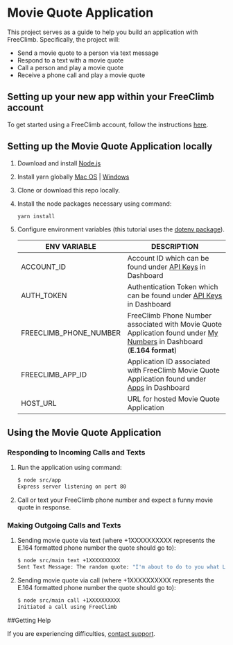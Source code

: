 # Movie Quote Application

This project serves as a guide to help you build an application with FreeClimb. Specifically, the project will:

- Send a movie quote to a person via text message
- Respond to a text with a movie quote
- Call a person and play a movie quote
- Receive a phone call and play a movie quote

## Setting up your new app within your FreeClimb account

To get started using a FreeClimb account, follow the instructions [here](https://docs.freeclimb.com/docs/getting-started-with-freeclimb).

## Setting up the Movie Quote Application locally

1. Download and install [Node.js](https://nodejs.org)
2. Install yarn globally [Mac OS](https://yarnpkg.com/lang/en/docs/install/#mac-stable) | [Windows](https://yarnpkg.com/lang/en/docs/install/#windows-stable)

3. Clone or download this repo locally.

4. Install the node packages necessary using command:

   ```bash
   yarn install
   ```

5. Configure environment variables (this tutorial uses the [dotenv package](https://www.npmjs.com/package/dotenv)).

   | ENV VARIABLE            | DESCRIPTION                                                                                                                                                                   |
   | ----------------------- | ----------------------------------------------------------------------------------------------------------------------------------------------------------------------------- |
   | ACCOUNT_ID              | Account ID which can be found under [API Keys](https://www.freeclimb.com/dashboard/portal/account/authentication) in Dashboard                                               |
   | AUTH_TOKEN              | Authentication Token which can be found under [API Keys](https://www.freeclimb.com/dashboard/portal/account/authentication) in Dashboard                                     |
   | FREECLIMB_PHONE_NUMBER | FreeClimb Phone Number associated with Movie Quote Application found under [My Numbers](https://www.freeclimb.com/dashboard/portal/numbers) in Dashboard (**E.164 format**) |
   | FREECLIMB_APP_ID       | Application ID associated with FreeClimb Movie Quote Application found under [Apps](https://www.freeclimb.com/dashboard/portal/applications) in Dashboard                   |
   | HOST_URL                | URL for hosted Movie Quote Application                                                                                                                                        |

## Using the Movie Quote Application

### Responding to Incoming Calls and Texts

1. Run the application using command:

   ```bash
   $ node src/app
   Express server listening on port 80
   ```

2. Call or text your FreeClimb phone number and expect a funny movie quote in response.

### Making Outgoing Calls and Texts

1. Sending movie quote via text (where +1XXXXXXXXXX represents the E.164 formatted phone number the quote should go to):

   ```bash
   $ node src/main text +1XXXXXXXXXX
   Sent Text Message: The random quote: "I'm about to do to you what Limp Bizkit did to music in the late '90s."
   ```

2. Sending movie quote via call (where +1XXXXXXXXXX represents the E.164 formatted phone number the quote should go to):

   ```bash
   $ node src/main call +1XXXXXXXXXX
   Initiated a call using FreeClimb
   ```

##Getting Help

If you are experiencing difficulties, [contact support](https://freeclimb.com/support).
